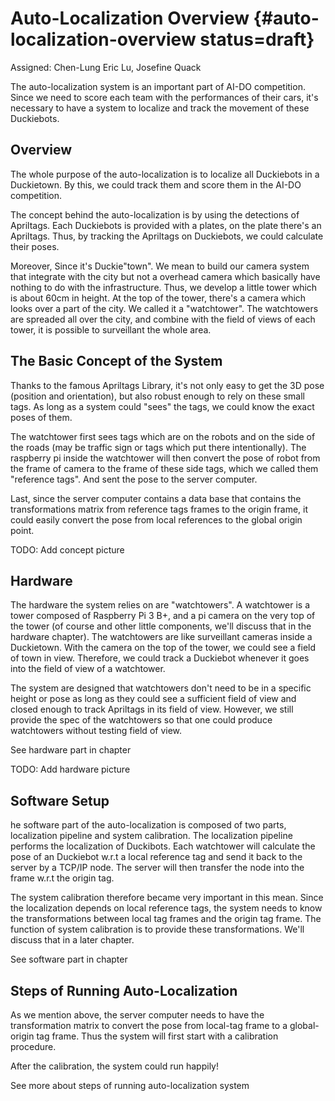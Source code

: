 # Auto-Localization Overview {#auto-localization-overview status=draft}

Assigned: Chen-Lung Eric Lu, Josefine Quack

The auto-localization system is an important part of AI-DO competition. Since we need to score each team with the performances of their cars, it's necessary to have a system to localize and track the movement of these Duckiebots.

## Overview

The whole purpose of the auto-localization is to localize all Duckiebots in a Duckietown. By this, we could track them and score them in the AI-DO competition.

The concept behind the auto-localization is by using the detections of Apriltags. Each Duckiebots is provided with a plates, on the plate there's an Apriltags. Thus, by tracking the Apriltags on Duckiebots, we could calculate their poses.

Moreover, Since it's Duckie"town". We mean to build our camera system that integrate with the city but not a overhead camera which basically have nothing to do with the infrastructure. Thus, we develop a little tower which is about 60cm in height. At the top of the tower, there's a camera which looks over a part of the city. We called it a "watchtower". The watchtowers are spreaded all over the city, and combine with the field of views of each tower, it is possible to surveillant the whole area.

## The Basic Concept of the System

Thanks to the famous Apriltags Library, it's not only easy to get the 3D pose (position and orientation), but also robust enough to rely on these small tags. As long as a system could "sees" the tags, we could know the exact poses of them.

The watchtower first sees tags which are on the robots and on the side of the roads (may be traffic sign or tags which put there intentionally). The raspberry pi inside the watchtower will then convert the pose of robot from the frame of camera to the frame of these side tags, which we called them "reference tags". And sent the pose to the server computer.

Last, since the server computer contains a data base that contains the transformations matrix from reference tags frames to the origin frame, it could easily convert the pose from local references to the global origin point.

TODO: Add concept picture

## Hardware

The hardware the system relies on are "watchtowers". A watchtower is a tower composed of Raspberry Pi 3 B+, and a pi camera on the very top of the tower (of course and other little components, we'll discuss that in the hardware chapter). The watchtowers are like surveillant cameras inside a Duckietown. With the camera on the top of the tower, we could see a field of town in view. Therefore, we could track a Duckiebot whenever it goes into the field of view of a watchtower.

The system are designed that watchtowers don't need to be in a specific height or pose as long as they could see a sufficient field of view and closed enough to track Apriltags in its field of view. However, we still provide the spec of the watchtowers so that one could produce watchtowers without testing field of view.

See hardware part in chapter [](#auto-localization-hardware)

TODO: Add hardware picture

## Software Setup

he software part of the auto-localization is composed of two parts, localization pipeline and system calibration. The localization pipeline performs the localization of Duckibots. Each watchtower will calculate the pose of an Duckiebot w.r.t a local reference tag and send it back to the server by a TCP/IP node. The server will then transfer the node into the frame w.r.t the origin tag.

The system calibration therefore became very important in this mean. Since the localization depends on local reference tags, the system needs to know the transformations between local tag frames and the origin tag frame. The function of system calibration is to provide these transformations. We'll discuss that in a later chapter.

See software part in chapter [](#auto-localization-software)

## Steps of Running Auto-Localization

As we mention above, the server computer needs to have the transformation matrix to convert the pose from local-tag frame to a global-origin tag frame. Thus the system will first start with a calibration procedure.

After the calibration, the system could run happily!

See more about steps of running auto-localization system [](#auto-localization-operation-procedure)
